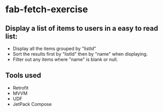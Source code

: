 # fab-fetch-exercise
Display a list of items to users in a easy to read list:
----------------------------------------------------------
* Display all the items grouped by "listId"
* Sort the results first by "listId" then by "name" when displaying.
* Filter out any items where "name" is blank or null.


Tools used
--------------
* Retrofit
* MVVM
* UDF
* JetPack Compose
